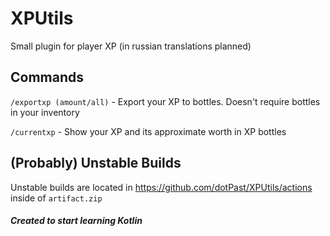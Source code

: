 # XPUtils
Small plugin for player XP (in russian translations planned)

## Commands
`/exportxp (amount/all)` - Export your XP to bottles. Doesn't require bottles in your inventory

`/currentxp` - Show your XP and its approximate worth in XP bottles

## (Probably) Unstable Builds
Unstable builds are located in https://github.com/dotPast/XPUtils/actions inside of `artifact.zip`

##### Created to start learning Kotlin
